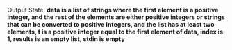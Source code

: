 Output State: **data is a list of strings where the first element is a positive integer, and the rest of the elements are either positive integers or strings that can be converted to positive integers, and the list has at least two elements, t is a positive integer equal to the first element of data, index is 1, results is an empty list, stdin is empty**